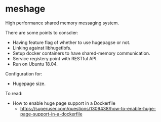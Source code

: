 # meshage
High performance shared memory messaging system.


There are some points to consdier:
* Having feature flag of whether to use hugepagse or not.
* Linking against libhugetlbfs.
* Setup docker containers to have shared-memory communication.
* Service registery point with RESTful API.
* Run on Ubuntu 18.04.

Configuration for:
* Hugepage size.


To read:
* How to enable huge page support in a Dockerfile
  * https://superuser.com/questions/1309438/how-to-enable-huge-page-support-in-a-dockerfile
